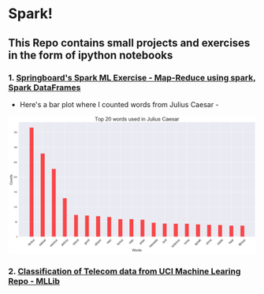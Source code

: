 # Spark!

## This Repo contains small projects and exercises in the form of ipython notebooks

### 1. [Springboard's Spark ML Exercise - Map-Reduce using spark, Spark DataFrames](https://github.com/nachiketmparanjape/Spark-Projects-Exercises/blob/master/PySpark-Notebook-1/pyspark.ipynb "Jupyter Notebook")
  * Here's a bar plot where I counted words from Julius Caesar -
  
  
![Julius Caesar](https://github.com/nachiketmparanjape/Spark-Projects-Exercises/blob/master/zImages/Top_20_words_used_in_Julius_Caesar.png)



### 2. **[Classification of Telecom data from UCI Machine Learing Repo - MLLib](https://github.com/nachiketmparanjape/Spark-Projects-Exercises/blob/master/Telecom_Classification_Spark/ds-for-telco.ipynb "Jupyter Notebook")**
